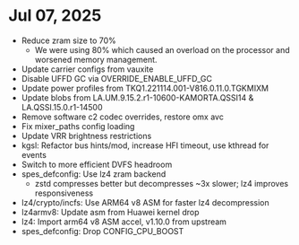# Jul 07, 2025
- Reduce zram size to 70%
  - We were using 80% which caused an overload on the processor and worsened memory management.
- Update carrier configs from vauxite
- Disable UFFD GC via OVERRIDE_ENABLE_UFFD_GC
- Update power profiles from TKQ1.221114.001-V816.0.11.0.TGKMIXM
- Update blobs from LA.UM.9.15.2.r1-10600-KAMORTA.QSSI14 & LA.QSSI.15.0.r1-14500
- Remove software c2 codec overrides, restore omx avc
- Fix mixer_paths config loading
- Update VRR brightness restrictions
- kgsl: Refactor bus hints/mod, increase HFI timeout, use kthread for events
- Switch to more efficient DVFS headroom
- spes_defconfig: Use lz4 zram backend
  - zstd compresses better but decompresses ~3x slower; lz4 improves responsiveness
- lz4/crypto/incfs: Use ARM64 v8 ASM for faster lz4 decompression
- lz4armv8: Update asm from Huawei kernel drop
- lz4: Import arm64 v8 ASM accel, v1.10.0 from upstream
- spes_defconfig: Drop CONFIG_CPU_BOOST
